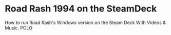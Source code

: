 # Road Rash 1994 on the SteamDeck
[//]: # (Insert Image you posed on Reddit)
How to run Road Rash's Windows version on the Steam Deck With Videos &amp; Music.  POLO

